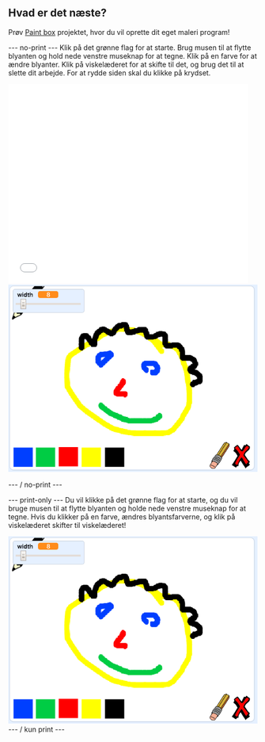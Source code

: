 ## Hvad er det næste?

Prøv [Paint box](https://projects.raspberrypi.org/en/projects/paint-box?utm_source=pathway&utm_medium=whatnext&utm_campaign=projects) projektet, hvor du vil oprette dit eget maleri program!

\--- no-print \--- Klik på det grønne flag for at starte. Brug musen til at flytte blyanten og hold nede venstre museknap for at tegne. Klik på en farve for at ændre blyanter. Klik på viskelæderet for at skifte til det, og brug det til at slette dit arbejde. For at rydde siden skal du klikke på krydset.

<div class="scratch-preview">
  <iframe allowtransparency="true" width="485" height="402" src="//scratch.mit.edu/projects/embed/267243161/?autostart=false" frameborder="0" scrolling="no"></iframe>
  <img src="images/paint-box-showcase.png">
</div>

\--- / no-print \---

\--- print-only \--- Du vil klikke på det grønne flag for at starte, og du vil bruge musen til at flytte blyanten og holde nede venstre museknap for at tegne. Hvis du klikker på en farve, ændres blyantsfarverne, og klik på viskelæderet skifter til viskelæderet!

![udstillingsvindue](images/paint-box-showcase.png) \--- / kun print \---